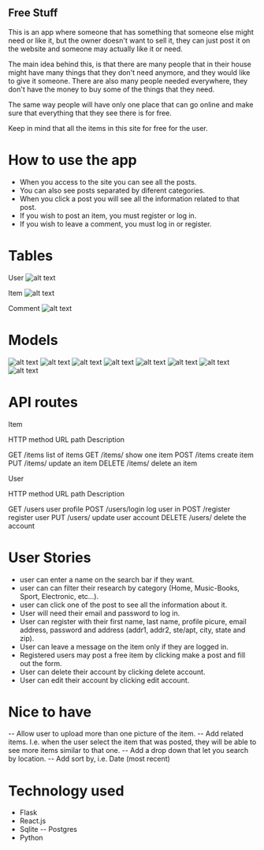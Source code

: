 ## Free Stuff

This is an app where someone that has something that someone else might need or like it, but the owner doesn't want to sell it, they can just post it on the website and someone may actually like it or need.

The main idea behind this, is that there are many people that in their house might have many things that they don't need anymore, and they would like to give it someone. There are also many people needed everywhere, they don't have the money to buy some of the things that they need.

The same way people will have only one place that can go online and make sure that everything that they see there is for free.

Keep in mind that all the items in this site for free for the user.

# How to use the app

* When you access to the site you can see all the posts.
* You can also see posts separated by diferent categories.
* When you click a post you will see all the information related to that post.
* If you wish to post an item, you must register or log in.
* If you wish to leave a comment, you must log in or register.

# Tables

User
![alt text](https://i.imgur.com/dpxOAG9.png?1)

Item
![alt text](https://i.imgur.com/pPIViIN.png?1)

Comment
![alt text](https://i.imgur.com/2pHk4YQ.png)

# Models
![alt text](https://i.imgur.com/lNIFbll.png)
![alt text](https://i.imgur.com/ql4bm0i.png)
![alt text](https://i.imgur.com/crs22j3.png)
![alt text](https://i.imgur.com/2fZMtYh.png)
![alt text](https://i.imgur.com/nwqlQBV.png)
![alt text](https://i.imgur.com/lMihKbh.png)
![alt text](https://i.imgur.com/VYsh4l1.png)
![alt text](https://i.imgur.com/KOYfbfH.png)

# API routes

Item

HTTP method		URL path			Description

GET 			/items 				list of items
GET 			/items/<id>			show one item
POST			/items				create item
PUT 			/items/<id> 		update an item
DELETE 			/items/<id> 		delete an item


User

HTTP method		URL path			Description

GET 			/users				user profile
POST 			/users/login 		log user in
POST 			/register 			register user
PUT 			/users/<id> 		update user account
DELETE 			/users/<id>			delete the account



# User Stories

* user can enter a name on the search bar if they want.
* user can can filter their research by category (Home, Music-Books, Sport, Electronic, etc...).
* user can click one of the post to see all the information about it.
* User will need their email and password to log in.
* User can register with their first name, last name, profile picure, email address, password and address (addr1, addr2, ste/apt, city, state and zip).
* User can leave a message on the item only if they are logged in.
* Registered users may post a free item by clicking make a post and fill out the form.
* User can delete their account by clicking delete account.
* User can edit their account by clicking edit account.


# Nice to have

-- Allow user to upload more than one picture of the item.
-- Add related items. I.e. when the user select the item that was posted, they will be able to see more items similar to that one.
-- Add a drop down that let you search by location.
-- Add sort by, i.e. Date (most recent)

# Technology used

* Flask
* React.js
* Sqlite -- Postgres
* Python

